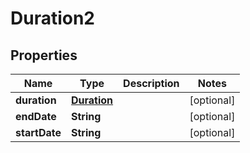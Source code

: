 

# Duration2


## Properties

| Name | Type | Description | Notes |
|------------ | ------------- | ------------- | -------------|
|**duration** | [**Duration**](Duration.md) |  |  [optional] |
|**endDate** | **String** |  |  [optional] |
|**startDate** | **String** |  |  [optional] |



